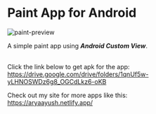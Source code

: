 # **Paint App for Android**

![paint-preview](https://aryaayush.netlify.app/images/paint-app.png)

A simple paint app using ***Android Custom View***.

\
Click the link below to get apk for the app:\
https://drive.google.com/drive/folders/1qnUf5w-yLHNOSWDz6g8_OGCdLkz6-oKB

Check out my site for more apps like this:\
https://aryaayush.netlify.app/
